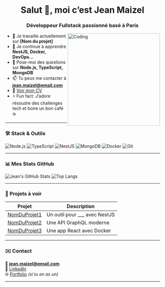 <h1 align="center">Salut 👋, moi c’est Jean Maizel</h1>
<h3 align="center">Développeur Fullstack passionné basé à Paris</h3>

<img align="right" alt="Coding" width="300" src="https://media.giphy.com/media/qgQUggAC3Pfv687qPC/giphy.gif" />

- 🔭 Je travaille actuellement sur **[Nom du projet]**
- 🌱 Je continue à apprendre **NestJS, Docker, DevOps...**
- 💬 Pose-moi des questions sur **Node.js, TypeScript, MongoDB**
- 📫 Tu peux me contacter à **jean.maizel@email.com**
- 📄 [Voir mon CV](lien-vers-le-cv.pdf)
- ⚡ Fun fact: J’adore résoudre des challenges tech et boire un bon café ☕

---

### 🛠️ Stack & Outils

![Node.js](https://img.shields.io/badge/Node.js-339933?style=for-the-badge&logo=nodedotjs&logoColor=white)
![TypeScript](https://img.shields.io/badge/TypeScript-007ACC?style=for-the-badge&logo=typescript&logoColor=white)
![NestJS](https://img.shields.io/badge/NestJS-E0234E?style=for-the-badge&logo=nestjs&logoColor=white)
![MongoDB](https://img.shields.io/badge/MongoDB-4EA94B?style=for-the-badge&logo=mongodb&logoColor=white)
![Docker](https://img.shields.io/badge/Docker-2496ED?style=for-the-badge&logo=docker&logoColor=white)
![Git](https://img.shields.io/badge/Git-F05032?style=for-the-badge&logo=git&logoColor=white)

---

### 📊 Mes Stats GitHub

![Jean's GitHub Stats](https://github-readme-stats.vercel.app/api?username=jmaizel&show_icons=true&theme=radical)
![Top Langs](https://github-readme-stats.vercel.app/api/top-langs/?username=jmaizel&layout=compact&theme=radical)

---

### 📂 Projets à voir

| Projet | Description |
|--------|-------------|
| [NomDuProjet1](lien) | Un outil pour ___ avec NestJS |
| [NomDuProjet2](lien) | Une API GraphQL moderne |
| [NomDuProjet3](lien) | Une app React avec Docker |

---

### ✉️ Contact

📧 **jean.maizel@email.com**  
💼 [LinkedIn](https://www.linkedin.com/in/...)  
🌐 [Portfolio](https://tonsite.dev) *(si tu en as un)*

---

